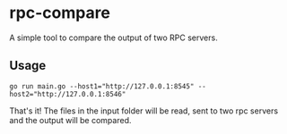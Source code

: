 # rpc-compare

A simple tool to compare the output of two RPC servers.

## Usage

`go run main.go --host1="http://127.0.0.1:8545" --host2="http://127.0.0.1:8546"`

That's it!  The files in the input folder will be read, sent to two rpc servers and the output will be compared.